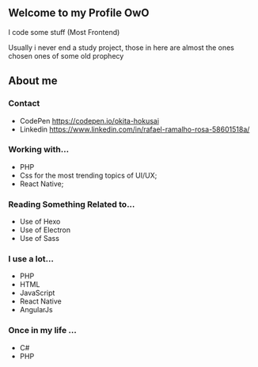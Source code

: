 ## Welcome to my Profile OwO
I code some stuff (Most Frontend)

Usually i never end a study project, those in here are almost the ones chosen ones of some old prophecy

## About me
### Contact 
- CodePen https://codepen.io/okita-hokusai
- Linkedin https://www.linkedin.com/in/rafael-ramalho-rosa-58601518a/
### Working with...
- PHP
- Css for the most trending topics of UI/UX;
- React Native;
### Reading Something Related to...

- Use of Hexo
- Use of Electron 
- Use of Sass

### I use a lot...
- PHP
- HTML
- JavaScript
- React Native
- AngularJs
### Once in my life ...
- C#
- PHP
